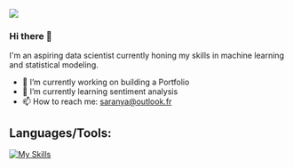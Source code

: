 ![](https://komarev.com/ghpvc/?username=SaranyaSelvaradjou)
### Hi there 👋

I'm an aspiring data scientist currently honing my skills in machine learning and statistical modeling.
<!--
**SaranyaSelvaradjou/SaranyaSelvaradjou** is a ✨ _special_ ✨ repository because its `README.md` (this file) appears on your GitHub profile.

Here are some ideas to get you started:

- 🔭 I’m currently working on building a Portfolio
- 🌱 I’m currently learning ...
- 👯 I’m looking to collaborate on ...
- 🤔 I’m looking for help with ...
- 💬 Ask me about ...
- 📫 How to reach me: saranya@outlook.fr
- 😄 Pronouns: ...
- ⚡ Fun fact: ...
-->


- 🔭 I’m currently working on building a Portfolio
- 🌱 I’m currently learning sentiment analysis
- 📫 How to reach me: saranya@outlook.fr

## Languages/Tools:
[![My Skills](https://skillicons.dev/icons?i=discord,flask,matlab,mysql,py&theme=light)](https://skillicons.dev)
                                                          
                                                                
                                                                
                                                                
                                                                
                                                                
                                                                
                                                                
                                                                
                                                                
                                                                
                                                        
